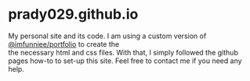 # prady029.github.io

My personal site and its code. I am using a custom version of [@imfunniee/portfolio](https://github.com/imfunniee/gitfolio) to create the   
the necessary html and css files. With that, I simply followed the github pages how-to to set-up this 
site. Feel free to contact me if you need any help.
